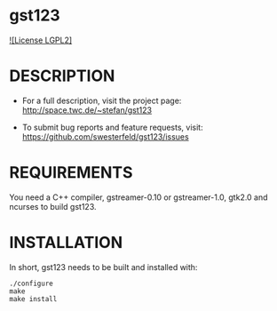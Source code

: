 gst123
======

[![License LGPL2]](https://github.com/swesterfeld/gst123/blob/master/COPYING)

# DESCRIPTION

* For a full description, visit the project page:
	http://space.twc.de/~stefan/gst123

* To submit bug reports and feature requests, visit:
	https://github.com/swesterfeld/gst123/issues


# REQUIREMENTS

You need a C++ compiler, gstreamer-0.10 or gstreamer-1.0, gtk2.0 and ncurses to
build gst123.

# INSTALLATION

In short, gst123 needs to be built and installed with:

	./configure
	make
	make install
